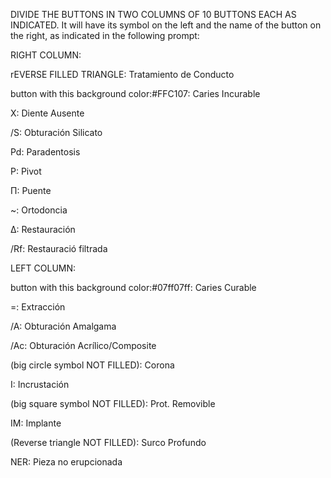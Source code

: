DIVIDE THE BUTTONS IN TWO COLUMNS OF 10 BUTTONS EACH AS INDICATED. It will have its symbol on the left and the name of the button on the right, as indicated in the following prompt:

RIGHT COLUMN:

rEVERSE FILLED TRIANGLE: Tratamiento de Conducto

button with this background color:#FFC107: Caries Incurable

X: Diente Ausente

/S: Obturación Silicato

Pd: Paradentosis

P: Pivot

Π: Puente

~: Ortodoncia

Δ: Restauración

/Rf: Restauració filtrada

LEFT COLUMN:

button with this background color:#07ff07ff: Caries Curable

=: Extracción

/A: Obturación Amalgama

/Ac: Obturación Acrílico/Composite

(big circle symbol NOT FILLED): Corona

I: Incrustación

(big square symbol NOT FILLED): Prot. Removible

IM: Implante

(Reverse triangle NOT FILLED): Surco Profundo

NER: Pieza no erupcionada
